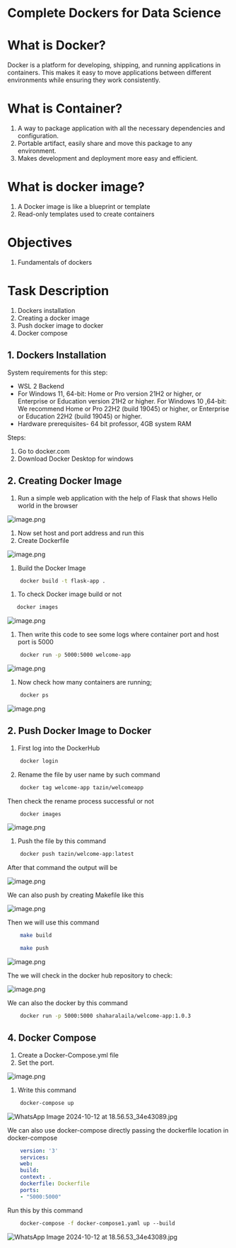 # Complete Dockers for Data Science

# **What is Docker?**

Docker is a platform for developing, shipping, and running applications in containers. This makes it easy to move applications between different environments while ensuring they work consistently.

# What is Container?

1. A way to package application with all the necessary dependencies and configuration.
2. Portable artifact, easily share and move this package to any environment.
3. Makes development and deployment more easy and efficient.

# What is docker image?

1. A Docker image is like a blueprint or template
2. Read-only templates used to create containers

# **Objectives**

1. Fundamentals of dockers

# Task Description

1. Dockers installation
2. Creating a docker image
3. Push docker image to docker
4. Docker compose

## 1. Dockers Installation

System requirements for this step:

- WSL 2 Backend
- For Windows 11, 64-bit: Home or Pro version 21H2 or higher, or Enterprise or Education version 21H2 or higher.
For Windows 10 ,64-bit:
We recommend Home or Pro 22H2 (build 19045) or higher, or Enterprise or Education 22H2 (build 19045) or higher.
- Hardware prerequisites- 64 bit professor, 4GB system RAM

Steps:

1. Go to docker.com
2. Download Docker Desktop for windows

## 2. Creating Docker Image

1. Run a simple web application with the help of Flask that shows Hello world in the browser

![image.png](https://boom-dosa-7aa.notion.site/image/https%3A%2F%2Fprod-files-secure.s3.us-west-2.amazonaws.com%2F9f04fa16-9d5d-49ed-8d00-46245484e5af%2F0f177a3b-f182-48fb-aed9-72ca738b31cc%2Fimage.png?table=block&id=11ce9bea-0b79-8051-b4cf-f85e60f4d581&spaceId=9f04fa16-9d5d-49ed-8d00-46245484e5af&width=1220&userId=&cache=v2)

1. Now set host and port address and run this
2. Create  Dockerfile

![image.png](https://boom-dosa-7aa.notion.site/image/https%3A%2F%2Fprod-files-secure.s3.us-west-2.amazonaws.com%2F9f04fa16-9d5d-49ed-8d00-46245484e5af%2F06e565c8-d792-426d-bc98-6decfd70b15f%2Fimage.png?table=block&id=11de9bea-0b79-804f-9176-c27097cca06a&spaceId=9f04fa16-9d5d-49ed-8d00-46245484e5af&width=2000&userId=&cache=v2)

1. Build the Docker Image

```bash
    docker build -t flask-app .
```

1. To check Docker image build or not

```bash
   docker images
```

![image.png](https://boom-dosa-7aa.notion.site/image/https%3A%2F%2Fprod-files-secure.s3.us-west-2.amazonaws.com%2F9f04fa16-9d5d-49ed-8d00-46245484e5af%2Fd7485d0a-08f6-4b4b-9de7-2552a2bd9ca7%2Fimage.png?table=block&id=11ce9bea-0b79-807a-aff3-cc5a5e005a74&spaceId=9f04fa16-9d5d-49ed-8d00-46245484e5af&width=1420&userId=&cache=v2)

1. Then write this code to see some logs where container port and host port is 5000

```bash
    docker run -p 5000:5000 welcome-app
```

![image.png](https://boom-dosa-7aa.notion.site/image/https%3A%2F%2Fprod-files-secure.s3.us-west-2.amazonaws.com%2F9f04fa16-9d5d-49ed-8d00-46245484e5af%2F689fed16-6f9f-4f2e-a6d6-c7744a631c10%2Fimage.png?table=block&id=11ce9bea-0b79-807d-b1f8-c0bfa6983222&spaceId=9f04fa16-9d5d-49ed-8d00-46245484e5af&width=1420&userId=&cache=v2)

1. Now check how many containers are running;

```bash
    docker ps
```

![image.png](https://boom-dosa-7aa.notion.site/image/https%3A%2F%2Fprod-files-secure.s3.us-west-2.amazonaws.com%2F9f04fa16-9d5d-49ed-8d00-46245484e5af%2F295347d6-5ac3-4d03-aabf-aee564466a73%2Fimage.png?table=block&id=11ce9bea-0b79-806b-8ded-c3f98e53e098&spaceId=9f04fa16-9d5d-49ed-8d00-46245484e5af&width=1420&userId=&cache=v2)

## 2. Push Docker Image to Docker

1. First log into the DockerHub

```bash
    docker login
```

2. Rename the file by user name by such command

```bash
    docker tag welcome-app tazin/welcomeapp
```

Then check  the rename process successful or not

```bash
    docker images
```

![image.png](https://boom-dosa-7aa.notion.site/image/https%3A%2F%2Fprod-files-secure.s3.us-west-2.amazonaws.com%2F9f04fa16-9d5d-49ed-8d00-46245484e5af%2F3a4c8c0e-40b6-4cb2-94bb-3be124383517%2Fimage.png?table=block&id=11ce9bea-0b79-808c-b130-e0282c8c3e02&spaceId=9f04fa16-9d5d-49ed-8d00-46245484e5af&width=1420&userId=&cache=v2)

1. Push the file by this command

```bash
    docker push tazin/welcome-app:latest
```

After that command the output will be

![image.png](https://boom-dosa-7aa.notion.site/image/https%3A%2F%2Fprod-files-secure.s3.us-west-2.amazonaws.com%2F9f04fa16-9d5d-49ed-8d00-46245484e5af%2Fb74b42ad-5066-4eb3-81ae-d9d1d6c2d46d%2Fimage.png?table=block&id=11ce9bea-0b79-802a-92a7-fc534d50591c&spaceId=9f04fa16-9d5d-49ed-8d00-46245484e5af&width=1420&userId=&cache=v2)

We can also push by creating Makefile like this

![image.png](https://boom-dosa-7aa.notion.site/image/https%3A%2F%2Fprod-files-secure.s3.us-west-2.amazonaws.com%2F9f04fa16-9d5d-49ed-8d00-46245484e5af%2Feec1f6c0-f124-4fcb-8c0a-92b202230d60%2Fimage.png?table=block&id=11ce9bea-0b79-80e3-b3fb-f92c11984522&spaceId=9f04fa16-9d5d-49ed-8d00-46245484e5af&width=1420&userId=&cache=v2)

Then we will use this command

```bash
    make build
```

```bash
    make push
```

![image.png](https://boom-dosa-7aa.notion.site/image/https%3A%2F%2Fprod-files-secure.s3.us-west-2.amazonaws.com%2F9f04fa16-9d5d-49ed-8d00-46245484e5af%2F2aeb0a35-4e63-4034-95bd-30fc0accba74%2Fimage.png?table=block&id=11ce9bea-0b79-8099-a02b-f179414f6372&spaceId=9f04fa16-9d5d-49ed-8d00-46245484e5af&width=1420&userId=&cache=v2)

The we will check in the docker hub repository to check:

![image.png](https://boom-dosa-7aa.notion.site/image/https%3A%2F%2Fprod-files-secure.s3.us-west-2.amazonaws.com%2F9f04fa16-9d5d-49ed-8d00-46245484e5af%2F38770bf5-bc24-4395-bcda-9d3cf0c73a46%2Fimage.png?table=block&id=11ce9bea-0b79-805f-b5cc-c859d3132837&spaceId=9f04fa16-9d5d-49ed-8d00-46245484e5af&width=1420&userId=&cache=v2)



We can also the docker by this command

```bash
    docker run -p 5000:5000 shaharalaila/welcome-app:1.0.3
```

## 4. Docker Compose

1. Create a Docker-Compose.yml file
2. Set the port.

![image.png](https://boom-dosa-7aa.notion.site/image/https%3A%2F%2Fprod-files-secure.s3.us-west-2.amazonaws.com%2F9f04fa16-9d5d-49ed-8d00-46245484e5af%2Fef095387-8833-4090-b404-985a3031cc23%2Fimage.png?table=block&id=11ce9bea-0b79-8098-aa7d-fe9b1b226bd2&spaceId=9f04fa16-9d5d-49ed-8d00-46245484e5af&width=1420&userId=&cache=v2)

1. Write this command

```bash
    docker-compose up
```

![WhatsApp Image 2024-10-12 at 18.56.53_34e43089.jpg](https://boom-dosa-7aa.notion.site/image/https%3A%2F%2Fprod-files-secure.s3.us-west-2.amazonaws.com%2F9f04fa16-9d5d-49ed-8d00-46245484e5af%2Fad1f084d-ec03-4249-9a4e-f4e31f5d936b%2FWhatsApp_Image_2024-10-12_at_18.56.53_34e43089.jpg?table=block&id=9a633177-1425-4607-886d-9c84760c8364&spaceId=9f04fa16-9d5d-49ed-8d00-46245484e5af&width=1420&userId=&cache=v2)

We can also use docker-compose directly passing the dockerfile location in docker-compose

```yaml
    version: '3'
    services:
    web:
    build:
    context: .
    dockerfile: Dockerfile
    ports:
    - "5000:5000"
```

Run this by this command

```bash
    docker-compose -f docker-compose1.yaml up --build
```

![WhatsApp Image 2024-10-12 at 18.56.53_34e43089.jpg](https://boom-dosa-7aa.notion.site/image/https%3A%2F%2Fprod-files-secure.s3.us-west-2.amazonaws.com%2F9f04fa16-9d5d-49ed-8d00-46245484e5af%2Fc4ac30f2-0dc2-416e-976c-16299e02255d%2FWhatsApp_Image_2024-10-12_at_19.27.26_88e2b1af.jpg?table=block&id=6efc05cc-40f0-46ed-a852-2b8e074c510c&spaceId=9f04fa16-9d5d-49ed-8d00-46245484e5af&width=1420&userId=&cache=v2)